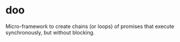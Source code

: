 doo
===

Micro-framework to create chains (or loops) of promises that execute synchronously, but without blocking. 
